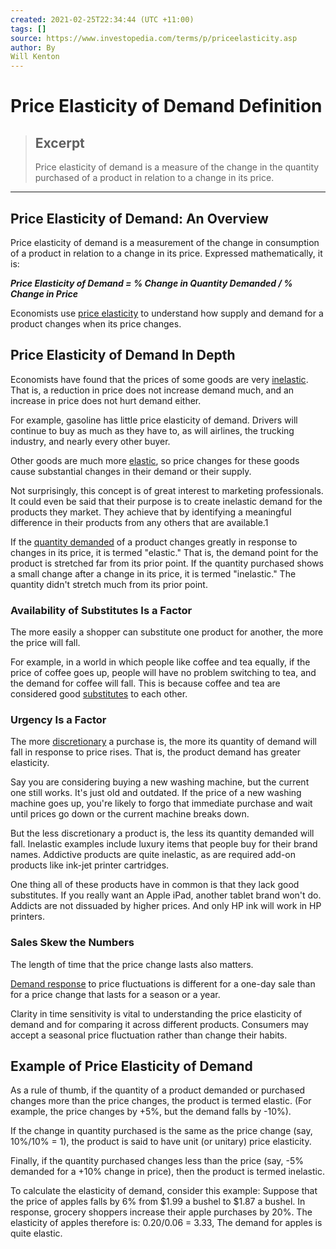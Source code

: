 ```yaml
---
created: 2021-02-25T22:34:44 (UTC +11:00)
tags: []
source: https://www.investopedia.com/terms/p/priceelasticity.asp
author: By
Will Kenton
---
```


# Price Elasticity of Demand Definition

> ## Excerpt
> Price elasticity of demand is a measure of the change in the quantity purchased of a product in relation to a change in its price.

---
## Price Elasticity of Demand: An Overview

Price elasticity of demand is a measurement of the change in consumption of a product in relation to a change in its price. Expressed mathematically, it is:

**_Price Elasticity of Demand = % Change in Quantity Demanded / % Change in Price_**

Economists use [price elasticity](https://www.investopedia.com/terms/e/elasticity.asp) to understand how supply and demand for a product changes when its price changes.

## Price Elasticity of Demand In Depth

Economists have found that the prices of some goods are very [inelastic](https://www.investopedia.com/terms/e/inelastic.asp). That is, a reduction in price does not increase demand much, and an increase in price does not hurt demand either.

For example, gasoline has little price elasticity of demand. Drivers will continue to buy as much as they have to, as will airlines, the trucking industry, and nearly every other buyer.

Other goods are much more [elastic](https://www.investopedia.com/terms/e/elastic.asp), so price changes for these goods cause substantial changes in their demand or their supply.

Not surprisingly, this concept is of great interest to marketing professionals. It could even be said that their purpose is to create inelastic demand for the products they market. They achieve that by identifying a meaningful difference in their products from any others that are available.1

If the [quantity demanded](https://www.investopedia.com/terms/q/quantitydemanded.asp) of a product changes greatly in response to changes in its price, it is termed "elastic." That is, the demand point for the product is stretched far from its prior point. If the quantity purchased shows a small change after a change in its price, it is termed "inelastic." The quantity didn't stretch much from its prior point. 

### Availability of Substitutes Is a Factor

The more easily a shopper can substitute one product for another, the more the price will fall.

For example, in a world in which people like coffee and tea equally, if the price of coffee goes up, people will have no problem switching to tea, and the demand for coffee will fall. This is because coffee and tea are considered good [substitutes](https://www.investopedia.com/terms/s/substitution-effect.asp) to each other.

### Urgency Is a Factor

The more [discretionary](https://www.investopedia.com/terms/d/discretionary-expense.asp) a purchase is, the more its quantity of demand will fall in response to price rises. That is, the product demand has greater elasticity.

Say you are considering buying a new washing machine, but the current one still works. It's just old and outdated. If the price of a new washing machine goes up, you're likely to forgo that immediate purchase and wait until prices go down or the current machine breaks down.

But the less discretionary a product is, the less its quantity demanded will fall. Inelastic examples include luxury items that people buy for their brand names. Addictive products are quite inelastic, as are required add-on products like ink-jet printer cartridges.

One thing all of these products have in common is that they lack good substitutes. If you really want an Apple iPad, another tablet brand won't do. Addicts are not dissuaded by higher prices. And only HP ink will work in HP printers.

### Sales Skew the Numbers

The length of time that the price change lasts also matters.

[Demand response](https://www.investopedia.com/ask/answers/040315/what-factors-influence-change-demand-elasticity.asp) to price fluctuations is different for a one-day sale than for a price change that lasts for a season or a year.

Clarity in time sensitivity is vital to understanding the price elasticity of demand and for comparing it across different products. Consumers may accept a seasonal price fluctuation rather than change their habits.

## Example of Price Elasticity of Demand

As a rule of thumb, if the quantity of a product demanded or purchased changes more than the price changes, the product is termed elastic. (For example, the price changes by +5%, but the demand falls by -10%).

If the change in quantity purchased is the same as the price change (say, 10%/10% = 1), the product is said to have unit (or unitary) price elasticity.

Finally, if the quantity purchased changes less than the price (say, -5% demanded for a +10% change in price), then the product is termed inelastic.

To calculate the elasticity of demand, consider this example: Suppose that the price of apples falls by 6% from $1.99 a bushel to $1.87 a bushel. In response, grocery shoppers increase their apple purchases by 20%. The elasticity of apples therefore is: 0.20/0.06 = 3.33, The demand for apples is quite elastic.
